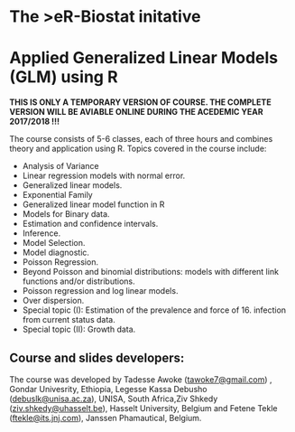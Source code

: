 # The >eR-Biostat initative
# Applied Generalized Linear Models (GLM) using R 

**THIS IS ONLY A TEMPORARY VERSION OF COURSE. THE COMPLETE VERSION WILL BE AVIABLE ONLINE DURING THE ACEDEMIC YEAR 2017/2018 !!!**

The course consists of 5-6 classes, each of three hours and combines theory and application using R. Topics covered in the course include:

*   Analysis of Variance
*   Linear regression models with normal error.
*   Generalized linear models.
*   Exponential Family
*   Generalized linear model function in R
*   Models for Binary data.
*   Estimation and confidence intervals.
*   Inference.
*   Model Selection.
*   Model diagnostic.
*   Poisson Regression.
*   Beyond Poisson and binomial distributions: models with different link functions and/or distributions.
*   Poisson regression and log linear models.
*   Over dispersion.
*   Special topic (I): Estimation of the prevalence and force of 16.  infection from current status data.
*   Special topic (II): Growth data.

## Course and slides developers:
The course was developed by Tadesse Awoke (tawoke7@gmail.com) , Gondar Univesrity, Ethiopia, Legesse Kassa Debusho (debuslk@unisa.ac.za), UNISA, South Africa,Ziv Shkedy (ziv.shkedy@uhasselt.be), Hasselt University, Belgium and Fetene Tekle (ftekle@its.jnj.com), Janssen Phamautical, Belgium.

